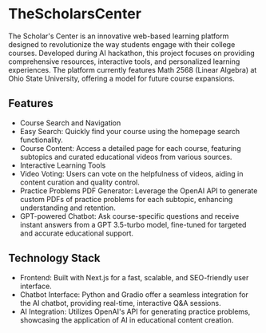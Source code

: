 # TheScholarsCenter

The Scholar's Center is an innovative web-based learning platform designed to revolutionize the way students engage with their college courses. Developed during AI hackathon, this project focuses on providing comprehensive resources, interactive tools, and personalized learning experiences. The platform currently features Math 2568 (Linear Algebra) at Ohio State University, offering a model for future course expansions.

## Features
-  Course Search and Navigation
- Easy Search: Quickly find your course using the homepage search functionality.
- Course Content: Access a detailed page for each course, featuring subtopics and curated educational videos from various sources.
- Interactive Learning Tools
- Video Voting: Users can vote on the helpfulness of videos, aiding in content curation and quality control.
- Practice Problems PDF Generator: Leverage the OpenAI API to generate custom PDFs of practice problems for each subtopic, enhancing understanding and retention.
- GPT-powered Chatbot: Ask course-specific questions and receive instant answers from a GPT 3.5-turbo model, fine-tuned for targeted and accurate educational support.

## Technology Stack
- Frontend: Built with Next.js for a fast, scalable, and SEO-friendly user interface.
- Chatbot Interface: Python and Gradio offer a seamless integration for the AI chatbot, providing real-time, interactive Q&A sessions.
- AI Integration: Utilizes OpenAI's API for generating practice problems, showcasing the application of AI in educational content creation.
